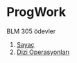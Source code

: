 # ProgWork

BLM 305 ödevler

1. [Sayaç](https://hamzacakmak.github.io/ProgWork/sayac.html)
2. [Dizi Operasyonları](https://hamzacakmak.github.io/ProgWork/array_operations.html)
